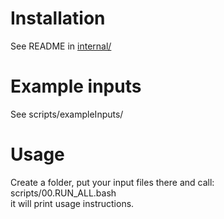 # Installation
See README in [internal/](internal/README.md)  

# Example inputs
See scripts/exampleInputs/  

# Usage
Create a folder, put your input files there and call:  
scripts/00.RUN_ALL.bash  
it will print usage instructions.  
